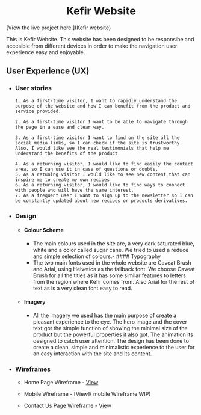 <h1 align="center">Kefir Website</h1>

[View the live project here.](Kefir website)

This is Kefir Website. This website has been designed to be responsibe and accesible from different devices in order to make the navigation user experience easy and enjoyable.


## User Experience (UX)

-   ### User stories


        1. As a first-time visitor, I want to rapidly understand the purpose of the website and how I can benefit from the product and service provided.

        2. As a first-time visitor I want to be able to navigate through the page in a ease and clear way.

        3. As a first-time visitor I want to find on the site all the social media links, so I can check if the site is trustworthy. Also, I would like see the real testimonials that help me understand the benefits of the product.

        4. As a returning visitor, I would like to find easily the contact area, so I can use it in case of questions or doubts.
        5. As a retuning visitor I would like to see new content that can inspire me to create my own recipes 
        6. As a returning visitor, I would like to find ways to connect with people who will have the same interest. 
        7. As a frequent user I want to sign up to the newsletter so I can be constantly updated about new recipes or products derivatives. 

-  ### Design
    -   #### Colour Scheme
        -   The main colours used in the site are, a very dark saturated blue, white and a color called sugar cane. We tried to used a reduce  and  simple selection of colours.-   #### Typography
        -   The two main fonts used in the whole website are Caveat Brush and Arial, using Helvetica as the fallback font. We choose Caveat Brush for all the titles as it has some similar features to letters from the region where Kefir comes from. Also Arial for the rest of text as is a very clean font easy to read.  
    -   #### Imagery
        -   All the imagery we used has the main purpose of create a pleasant experience to the eye. The hero image and the cover text got the simple function of showing the minimal size of the product but the powerful properties  it also got. The animation its designed to catch user attention. The design 
        has been done to create a clean, simple and minimalistic experience to the user for an easy interaction with the site and its content.
*   ### Wireframes

    -   Home Page Wireframe - [View](https://github.com/andna5980/test/blob/main/src/assets/wireframes/Homepage.pdf)

    -   Mobile Wireframe - [View]( mobile Wireframe WIP)

    -   Contact Us Page Wireframe - [View](https://github.com/andna5980/test/blob/main/src/assets/wireframes/Contactus.pdf)
